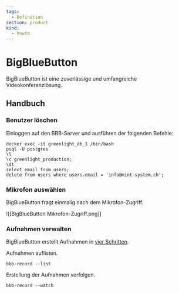 ```yaml
---
tags:
  - Definition
section: product
kind:
  - howto
---
```


# BigBlueButton

BigBlueButton ist eine zuverlässige und umfangreiche Videokonferenzlösung.

## Handbuch

### Benutzer löschen

Einloggen auf den BBB-Server und ausführen der folgenden Befehle:

```
docker exec -it greenlight_db_1 /bin/bash
psql -U postgres
\l
\c greenlight_production;
\dt
select email from users;
delete from users where users.email = 'info@mint-system.ch';
```

### Mikrofon auswählen

BigBlueButton fragt einmalig nach dem Mikrofon-Zugriff.

![[BigBlueButton Mikrofon-Zugriff.png]]

### Aufnahmen verwalten

BigBlueButton erstellt Aufnahmen in [vier Schritten](https://docs.bigbluebutton.org/dev/recording.html#overview).

Aufnahmen auflisten.

```
bbb-record --list
```

Erstellung der Aufnahmen verfolgen.

```
bbb-record --watch
```
